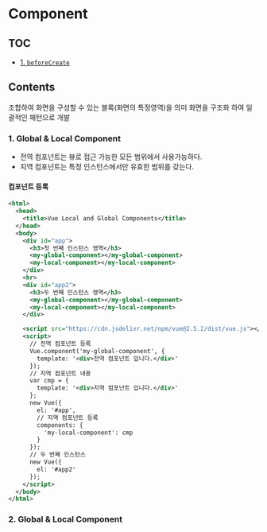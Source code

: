 # Component

## TOC
- [1. `beforeCreate`](#1-beforecreate)


## Contents

조합하여 화면을 구성할 수 있는 블록(화면의 특정영역)을 의미
화면을 구조화 하여 일괄적인 패턴으로 개발

### 1. Global & Local Component

- 전역 컴포넌트는 뷰로 접근 가능한 모든 범위에서 사용가능하다.
- 지역 컴포넌트는 특정 인스턴스에서만 유효한 범위를 갖는다.

#### 컴포넌트 등록

```xml
<html>
  <head>
    <title>Vue Local and Global Components</title>
  </head>
  <body>
    <div id="app">
      <h3>첫 번째 인스턴스 영역</h3>
      <my-global-component></my-global-component>
      <my-local-component></my-local-component>
    </div>
    <hr>
    <div id="app2">
      <h3>두 번째 인스턴스 영역</h3>
      <my-global-component></my-global-component>
      <my-local-component></my-local-component>
    </div>

    <script src="https://cdn.jsdelivr.net/npm/vue@2.5.2/dist/vue.js"></script>
    <script>
      // 전역 컴포넌트 등록
      Vue.component('my-global-component', {
        template: '<div>전역 컴포넌트 입니다.</div>'
      });
      // 지역 컴포넌트 내용
      var cmp = {
        template: '<div>지역 컴포넌트 입니다.</div>'
      };
      new Vue({
        el: '#app',
        // 지역 컴포넌트 등록
        components: {
          'my-local-component': cmp
        }
      });
      // 두 번째 인스턴스
      new Vue({
        el: '#app2'
      });
    </script>
  </body>
</html>

```

### 2. Global & Local Component